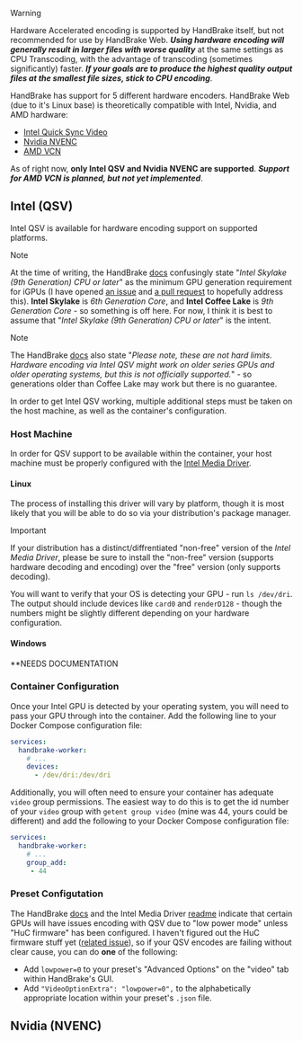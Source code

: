 > [!WARNING]
> Hardware Accelerated encoding is supported by HandBrake itself, but not recommended for use by HandBrake Web. **_Using hardware encoding will generally result in larger files with worse quality_** at the same settings as CPU Transcoding, with the advantage of transcoding (sometimes significantly) faster. **_If your goals are to produce the highest quality output files at the smallest file sizes, stick to CPU encoding_**.

HandBrake has support for 5 different hardware encoders. HandBrake Web (due to it's Linux base) is theoretically compatible with Intel, Nvidia, and AMD hardware:

- [Intel Quick Sync Video](https://handbrake.fr/docs/en/latest/technical/video-qsv.html)
- [Nvidia NVENC](https://handbrake.fr/docs/en/latest/technical/video-nvenc.html)
- [AMD VCN](https://handbrake.fr/docs/en/latest/technical/video-vcn.html)

As of right now, **only Intel QSV and Nvidia NVENC are supported**. **_Support for AMD VCN is planned, but not yet implemented_**.

## Intel (QSV)

Intel QSV is available for hardware encoding support on supported platforms.

> [!NOTE]
> At the time of writing, the HandBrake [docs](https://handbrake.fr/docs/en/latest/technical/video-qsv.html) confusingly state "_Intel Skylake (9th Generation) CPU or later_" as the minimum GPU generation requirement for iGPUs (I have opened [an issue](https://github.com/HandBrake/HandBrake-docs/issues/243) and [a pull request]() to hopefully address this). **Intel Skylake** is _6th Generation Core_, and **Intel Coffee Lake** is _9th Generation Core_ - so something is off here. For now, I think it is best to assume that "_Intel Skylake (9th Generation) CPU or later_" is the intent.

> [!NOTE]
> The HandBrake [docs](https://handbrake.fr/docs/en/latest/technical/video-qsv.html) also state "_Please note, these are not hard limits. Hardware encoding via Intel QSV might work on older series GPUs and older operating systems, but this is not officially supported._" - so generations older than Coffee Lake may work but there is no guarantee.

In order to get Intel QSV working, multiple additional steps must be taken on the host machine, as well as the container's configuration.

### Host Machine

In order for QSV support to be available within the container, your host machine must be properly configured with the [Intel Media Driver](https://github.com/intel/media-driver).

#### Linux

The process of installing this driver will vary by platform, though it is most likely that you will be able to do so via your distribution's package manager.

> [!IMPORTANT]
> If your distribution has a distinct/diffrentiated "non-free" version of the _Intel Media Driver_, please be sure to install the "non-free" version (supports hardware decoding and encoding) over the "free" version (only supports decoding).

You will want to verify that your OS is detecting your GPU - run `ls /dev/dri`. The output should include devices like `card0` and `renderD128` - though the numbers might be slightly different depending on your hardware configuration.

#### Windows

\*\*NEEDS DOCUMENTATION

### Container Configuration

Once your Intel GPU is detected by your operating system, you will need to pass your GPU through into the container. Add the following line to your Docker Compose configuration file:

```yaml
services:
  handbrake-worker:
    # ...
    devices:
      - /dev/dri:/dev/dri
```

Additionally, you will often need to ensure your container has adequate `video` group permissions. The easiest way to do this is to get the id number of your `video` group with `getent group video` (mine was 44, yours could be different) and add the following to your Docker Compose configuration file:

```yaml
services:
  handbrake-worker:
    # ...
	group_add:
     - 44
```

### Preset Configutation

The HandBrake [docs](https://handbrake.fr/docs/en/latest/technical/video-qsv.html) and the Intel Media Driver [readme](https://github.com/intel/media-driver#known-issues-and-limitations) indicate that certain GPUs will have issues encoding with QSV due to "low power mode" unless "HuC firmware" has been configured. I haven't figured out the HuC firmware stuff yet ([related issue](https://github.com/TheNickOfTime/handbrake-web/issues/513)), so if your QSV encodes are failing without clear cause, you can do **one** of the following:

- Add `lowpower=0` to your preset's "Advanced Options" on the "video" tab within HandBrake's GUI.
- Add `"VideoOptionExtra": "lowpower=0",` to the alphabetically appropriate location within your preset's `.json` file.

## Nvidia (NVENC)
